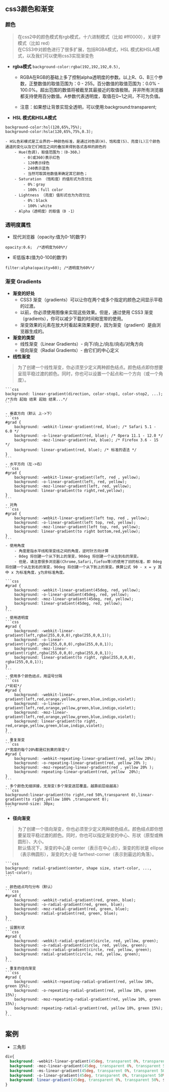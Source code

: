 ## css3颜色和渐变

### 颜色
> 在css2中的颜色模式有rgb模式，十六进制模式（比如 #ff0000），关键字模式（比如 red）<br/>
> 在CSS3中对颜色进行了很多扩展，包括RGBA模式，HSL 模式和HSLA模式，以及我们可以使用css3实现渐变色

- **rgba模式**
`background-color:rgba(192,192,192,0.5),`

    - RGBA在RGB的基础上多了控制alpha透明度的参数。以上R、G、B三个参数，正整数值的取值范围为：0 - 255。百分数值的取值范围为：0.0% - 100.0%。超出范围的数值将被截至其最接近的取值极限。并非所有浏览器都支持使用百分数值。A参数代表透明度，取值在0~1之间，不可为负值。

    - 注意：如果想让背景实现全透明，可以使用:background:transparent;

- **HSL 模式和HSLA模式**
```
background-color:hsl(120,65%,75%);
background-color:hsla(120,65%,75%,0.3);
```
    - HSL色彩模式是工业界的一种颜色标准，是通过对色调(H)、饱和度(S)、亮度(L)三个颜色通道的变化以及它们相互之间的叠加来得到各式各样的颜色的
        - Hue(色调)，取值范围为：（0-360，）
            - 0(或360)表示红色
            - 120表示绿色
            - 240表示蓝色
            - 当然可取其他数值来确定其它颜色；
        - Saturation （饱和度）的值形式为百分比
            - 0%：gray
            - 100%：full color
        - Lightness （亮度）值形式也为为百分比
            - 0%：black
            - 100%：white
        - Alpha（透明度）的取值（0 -1）

### 透明度属性
- 现代浏览器（opacity:值为0-1的数字）
```
opacity:0.6;  /*透明度为60%*/
```
- IE低版本(值为0-100的数字)
```
filter:alpha(opacity=60); /*透明度为60%*/
```

### 渐变 Gradients
- **渐变的好处**
    - CSS3 渐变（gradients）可以让你在两个或多个指定的颜色之间显示平稳的过渡。
    - 以前，你必须使用图像来实现这些效果。但是，通过使用 CSS3 渐变（gradients），你可以减少下载的时间和宽带的使用。
    - 渐变效果的元素在放大时看起来效果更好，因为渐变（gradient）是由浏览器生成的。
- **渐变的类型**
    - 线性渐变（Linear Gradients）- 向下/向上/向左/向右/对角方向
    - 径向渐变（Radial Gradients）- 由它们的中心定义
- **线性渐变**
> 为了创建一个线性渐变，你必须至少定义两种颜色结点。颜色结点即你想要呈现平稳过渡的颜色。同时，你也可以设置一个起点和一个方向（或一个角度）。

    ```css
    background: linear-gradient(direction, color-stop1, color-stop2, ...);
    /*方向 起始 结束 起始 结束...*/
    ```

    - 垂直方向（默认 上->下）
    ```css
    #grad {
        background: -webkit-linear-gradient(red, blue); /* Safari 5.1 - 6.0 */
        background: -o-linear-gradient(red, blue); /* Opera 11.1 - 12.0 */
        background: -moz-linear-gradient(red, blue); /* Firefox 3.6 - 15 */
        background: linear-gradient(red, blue); /* 标准的语法 */
    }
    ```
    - 水平方向（左->右）
    ```css
    #grad {
        background: -webkit-linear-gradient(left, red , yellow);
  	    background: -o-linear-gradient(left, red, yellow);
  	    background: -moz-linear-gradient(left, red, yellow);
  	    background: linear-gradient(to right,red,yellow);
    }
    ```
    - 对角
    ```css
    #grad {
        background: -webkit-linear-gradient(left top, red , yellow);
        background: -o-linear-gradient(left top, red, yellow);
        background: -moz-linear-gradient(left top, red, yellow);
        background: linear-gradient(to right bottom,red,yellow);
    }
    ```
    - 使用角度
        - 角度是指水平线和渐变线之间的角度，逆时针方向计算
        - 0deg 将创建一个从下到上的渐变，90deg 将创建一个从左到右的渐变。
        - 但是，请注意很多浏览器(Chrome,Safari,fiefox等)的使用了旧的标准，即 0deg 将创建一个从左到右的渐变，90deg 将创建一个从下到上的渐变。换算公式 90 - x = y 其中 x 为标准角度，y为非标准角度。

    ```css
    #grad {
        background: -webkit-linear-gradient(45deg, red, yellow);
        background: -o-linear-gradient(45deg, red, yellow);
        background: -moz-linear-gradient(45deg, red, yellow);
        background: linear-gradient(45deg, red, yellow);
    }
    ```
    - 使用透明度
    ```css
    #grad {
        background: -webkit-linear-gradient(left,rgba(255,0,0,0),rgba(255,0,0,1));
        background: -o-linear-gradient(right,rgba(255,0,0,0),rgba(255,0,0,1));
        background: -moz-linear-gradient(right,rgba(255,0,0,0),rgba(255,0,0,1));
        background: linear-gradient(to right, rgba(255,0,0,0), rgba(255,0,0,1));
    }
    ```
    - 使用多个颜色结点，用逗号分隔
    ```css
    /*彩虹*/
    #grad {
        background: -webkit-linear-gradient(left,red,orange,yellow,green,blue,indigo,violet);
        background: -o-linear-gradient(left,red,orange,yellow,green,blue,indigo,violet);
        background: -moz-linear-gradient(left,red,orange,yellow,green,blue,indigo,violet);
        background: linear-gradient(to right, red,orange,yellow,green,blue,indigo,violet);
    }
    ```
    - 重复渐变
    ```css
    /*宽度的每个20%都是红到黄的渐变*/
    #grad {
        background: -webkit-repeating-linear-gradient(red, yellow 20%);
        background: -o-repeating-linear-gradient(red, yellow 20% );
        background: -moz-repeating-linear-gradient(red , yellow 20% );
        background: repeating-linear-gradient(red, yellow  20%);
    }    
    ```
    - 多个颜色无缝拼接，无渐变(多个渐变逐层覆盖，越靠前层级越高)
    ```css
    background:linear-gradient(to right,red 50%,transparent 0),linear-gradient(to right,yellow 100% ,transparent 0);
    background-size: 30px;
    ```


- **径向渐变**
> 为了创建一个径向渐变，你也必须至少定义两种颜色结点。颜色结点即你想要呈现平稳过渡的颜色。同时，你也可以指定渐变的中心、形状（原型或椭圆形）、大小。</br>
默认情况下，渐变的中心是 center（表示在中心点），渐变的形状是 ellipse（表示椭圆形），渐变的大小是 farthest-corner（表示到最远的角落）。

    ```css
    background: radial-gradient(center, shape size, start-color, ..., last-color);
    ```

    - 颜色结点均匀分布（默认）
    ```css
    #grad {
        background: -webkit-radial-gradient(red, green, blue);
        background: -o-radial-gradient(red, green, blue);
        background: -moz-radial-gradient(red, green, blue);
        background: radial-gradient(red, green, blue);
    }
    ```    
    - 设置形状
    ```css
    #grad {
        background: -webkit-radial-gradient(circle, red, yellow, green);
        background: -o-radial-gradient(circle, red, yellow, green);
        background: -moz-radial-gradient(circle, red, yellow, green);
        background: radial-gradient(circle, red, yellow, green);
    }
    ```
    - 重复的径向渐变
    ```css
    #grad {
        background: -webkit-repeating-radial-gradient(red, yellow 10%, green 15%);
        background: -o-repeating-radial-gradient(red, yellow 10%, green 15%);
        background: -moz-repeating-radial-gradient(red, yellow 10%, green 15%);
        background: repeating-radial-gradient(red, yellow 10%, green 15%);
    }
    ```


## 案例
- 三角形
```css
div{
  background: -webkit-linear-gradient(45deg, transparent 0%, transparent 50%, $green 50%,$green 100%);
  background: -moz-linear-gradient(45deg, transparent 0%, transparent 50%, $green 50%,$green 100%);
  background: -ms-linear-gradient(45deg, transparent 0%, transparent 50%, $green 50%,$green 100%);
  background: -o-linear-gradient(45deg, transparent 0%, transparent 50%, $green 50%,$green 100%);
  background: linear-gradient(45deg, transparent 0%, transparent 50%, $green 50%,$green 100%);
}
```
